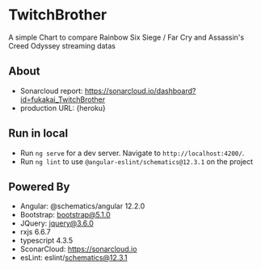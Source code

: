 # TwitchBrother
A simple Chart to compare Rainbow Six Siege / Far Cry and Assassin's Creed Odyssey streaming datas

## About
- Sonarcloud report: https://sonarcloud.io/dashboard?id=fukakai_TwitchBrother
- production URL: {heroku}

## Run in local
- Run `ng serve` for a dev server. Navigate to `http://localhost:4200/`.
- Run `ng lint` to use `@angular-eslint/schematics@12.3.1` on the project

## Powered By
- Angular: @schematics/angular 12.2.0
- Bootstrap: bootstrap@5.1.0
- JQuery: jquery@3.6.0
- rxjs 6.6.7
- typescript 4.3.5
- SconarCloud: https://sonarcloud.io
- esLint: eslint/schematics@12.3.1
